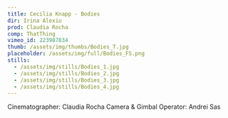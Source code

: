 ```yaml
---
title: Cecilia Knapp - Bodies
dir: Irina Alexiu
prod: Claudia Rocha
comp: ThatThing
vimeo_id: 223987834
thumb: /assets/img/thumbs/Bodies_T.jpg
placeholder: /assets/img/full/Bodies_FS.png
stills:
  - /assets/img/stills/Bodies_1.jpg
  - /assets/img/stills/Bodies_2.jpg
  - /assets/img/stills/Bodies_3.jpg
  - /assets/img/stills/Bodies_4.jpg
---
```


Cinematographer: Claudia Rocha Camera & Gimbal Operator: Andrei Sas
